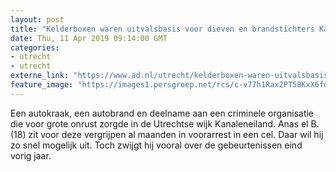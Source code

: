 ```yaml
---
layout: post
title: "Kelderboxen waren uitvalsbasis voor dieven en brandstichters Kanaleneiland"
date: Thu, 11 Apr 2019 09:14:00 GMT
categories: 
- utrecht 
- utrecht 
externe_link: "https://www.ad.nl/utrecht/kelderboxen-waren-uitvalsbasis-voor-dieven-en-brandstichters-kanaleneiland~a922e9b6/"
feature_image: "https://images1.persgroep.net/rcs/c-v77h1Rax2PT58KxX6forpSroc/diocontent/138820557/_fitwidth/400/?appId=21791a8992982cd8da851550a453bd7f&quality=0.7"
---
```


Een autokraak, een autobrand en deelname aan een criminele organisatie die voor grote onrust zorgde in de Utrechtse wijk Kanaleneiland. Anas el B. (18) zit voor deze vergrijpen al maanden in voorarrest in een cel. Daar wil hij zo snel mogelijk uit. Toch zwijgt hij vooral over de gebeurtenissen eind vorig jaar.
